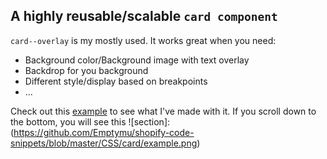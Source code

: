 ## A highly reusable/scalable `card component`

`card--overlay` is my mostly used. It works great when you need:
- Background color/Background image with text overlay
- Backdrop for you background
- Different style/display based on breakpoints
- ...

Check out this [example](https://shop.urb-e.com/?fts=0&preview_theme_id=12543754285) to see what I've made with it. If you scroll down to the bottom, you will see this ![section]:
(https://github.com/Emptymu/shopify-code-snippets/blob/master/CSS/card/example.png)